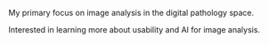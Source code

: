 My primary focus on image analysis in the digital pathology space.
<p>
Interested in learning more about usability and AI for image analysis.
<!---
JeffreyCHanson/JeffreyCHanson is a ✨ special ✨ repository because its `README.md` (this file) appears on your GitHub profile.
You can click the Preview link to take a look at your changes.
--->

